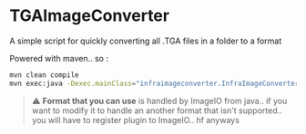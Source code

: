 # TGAImageConverter
A simple script for quickly converting all .TGA files in a folder to a format

Powered with maven.. so :
```sh
mvn clean compile
mvn exec:java -Dexec.mainClass="infraimageconverter.InfraImageConverter" -Dexec.args="-c <cores> -f <format> -i <input_path> -o <output_path>"
```

> :warning: **Format that you can use** is handled by ImageIO from java.. if you want to modify it to handle an another format that isn't supported.. you will have to register plugin to ImageIO.. hf anyways
